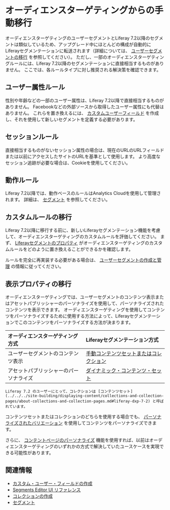 # オーディエンスターゲティングからの手動移行

オーディエンスターゲティングのユーザーセグメントとLiferay 7.2以降のセグメントは類似しているため、アップグレード中にほとんどの構成が自動的にLiferayセグメンテーションに転送されます（詳細については、 [ユーザーセグメントの移行](./migrating-user-segments.md) を参照してください）。 ただし、一部のオーディエンスターゲティングルールには、Liferay 7.2以降のセグメンテーションに直接相当するものがありません。 ここでは、各ルールタイプに対し推奨される解決策を確認できます。

## ユーザー属性ルール

性別や年齢などの一部のユーザー属性は、Liferay 7.2以降で直接相当するものがありません。 Facebookなどの外部ソースから取得したユーザー属性にも代替はありません。 これらを置き換えるには、 [カスタムユーザーフィールド](../../../users-and-permissions/users/adding-custom-fields-to-users.md) を作成し、それを使用して新しいセグメントを定義する必要があります。

## セッションルール

直接相当するものがないセッション属性の場合は、現在のURLのURLフィールドまたは以前にアクセスしたサイトのURLを基準として使用します。 より高度なセッション追跡が必要な場合は、Cookieを使用してください。

## 動作ルール

Liferay 7.2以降では、動作ベースのルールはAnalytics Cloudを使用して管理されます。 詳細は、 [セグメント](https://learn.liferay.com/analytics-cloud/latest/ja/people/segments/segments.html) を参照してください。

## カスタムルールの移行

Liferay 7.2以降に移行する前に、新しいLiferayセグメンテーション機能を考慮して、オーディエンスターゲティングのカスタムルールを評価してください。 まず、 [Liferayセグメントのプロパティ](../segmentation/segments-editor-ui-reference.md) がオーディエンスターゲティングのカスタムルールをどのように置き換えることができるかを確認します。

ルールを完全に再実装する必要がある場合は、 [ユーザーセグメントの作成と管理](../segmentation/creating-and-managing-user-segments.md) の情報に従ってください。

## 表示プロパティの移行

オーディエンスターゲティングでは、ユーザーセグメントのコンテンツ表示またはアセットパブリッシャーのパーソナライズを使用して、パーソナライズされたコンテンツを表示できます。 オーディエンスターゲティングを使用してコンテンツをパーソナライズするために使用する方法によって、Liferayセグメンテーションでこのコンテンツをパーソナライズする方法が決まります。

| オーディエンスターゲティング方式    | Liferayセグメンテーション方式                                                                                                                                                |
| :------------------ | :---------------------------------------------------------------------------------------------------------------------------------------------------------------- |
| ユーザーセグメントのコンテンツ表示   | [手動コンテンツセットまたはコレクション](../../../site-building/displaying-content/collections-and-collection-pages/creating-collections.md#creating-a-manual-collection) |
| アセットパブリッシャーのパーソナライズ | [ダイナミック・コンテンツ・セット](../../../site-building/displaying-content/collections-and-collection-pages/creating-collections.md#creating-a-dynamic-collection)   |

```{note}
Liferay 7.2 のユーザーにとって、コレクションは [コンテンツセット](../../../site-building/displaying-content/collections-and-collection-pages/about-collections-and-collection-pages.md#liferay-dxp-7-2) と呼ばれています。
```

コンテンツセットまたはコレクションのどちらを使用する場合でも、 [パーソナライズされたバリエーション](../experience-personalization/personalizing-collections.md) を使用してコンテンツをパーソナライズできます。

さらに、 [コンテントページのパーソナライズ](../../../site-building/personalizing-site-experience/experience-personalization/content-page-personalization.md) 機能を使用すれば、以前はオーディエンスターゲティングのいずれかの方式で解決していたユースケースを実現できる可能性があります。

## 関連情報

* [カスタム・ユーザー・フィールドの作成](../../../users-and-permissions/users/adding-custom-fields-to-users.md)
* [Segments Editor UI リファレンス](../segmentation/segments-editor-ui-reference.md)
* [コレクションの作成](../../../site-building/displaying-content/collections-and-collection-pages/creating-collections.md)
* [セグメント](https://learn.liferay.com/analytics-cloud/latest/ja/people/segments/segments.html)
